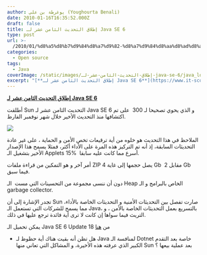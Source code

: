 ```yaml
---
author: يوغرطة بن علي (Youghourta Benali)
date: 2010-01-16T16:35:52.000Z
draft: false
title: إطلاق التحديث الثامن عشر لـ Java SE 6
type: post
url: >-
  /2010/01/%d8%a5%d8%b7%d9%84%d8%a7%d9%82-%d8%a7%d9%84%d8%aa%d8%ad%d8%af%d9%8a%d8%ab-%d8%a7%d9%84%d8%ab%d8%a7%d9%85%d9%86-%d8%b9%d8%b4%d8%b1-%d9%84%d9%80-java-se-6/
categories:
  - Open source
tags:
  - Java
coverImage: /static/images/إطلاق-التحديث-الثامن-عشر-لـ-java-se-6/java_logo.jpg
excerpt: "[**إطلاق التحديث الثامن عشر لـ Java SE 6**](https://www.it-scoop.com/2010/01/%d8%a5%d8%b7%d9%84%d8%a7%d9%82-%d8%a7%d9%84%d8%aa%d8%ad%d8%af%d9%8a%d8%ab-%d8%a7%d9%84%d8%ab%d8%a7%d9%85%d9%86-%d8%b9%d8%b4%d8%b1-%d9%84%d9%80-java-se-6/)\n\nأطلقت Sun التحديث الثامن عشر لـ Java SE 6 و الذي يحوي تصحيحا لـ 300 \_على تم اكتشافها منذ التحديث الأخير خلال شهر نوفمبر الفارط.\n\n\n\nالملاحظ في هذا التحديث هو خلوه من أية ترقيعات"
---
```

[**إطلاق التحديث الثامن عشر لـ Java SE 6**](https://www.it-scoop.com/2010/01/%d8%a5%d8%b7%d9%84%d8%a7%d9%82-%d8%a7%d9%84%d8%aa%d8%ad%d8%af%d9%8a%d8%ab-%d8%a7%d9%84%d8%ab%d8%a7%d9%85%d9%86-%d8%b9%d8%b4%d8%b1-%d9%84%d9%80-java-se-6/)

أطلقت Sun التحديث الثامن عشر لـ Java SE 6 و الذي يحوي تصحيحا لـ 300  على تم اكتشافها منذ التحديث الأخير خلال شهر نوفمبر الفارط.

![](/static/images/إطلاق-التحديث-الثامن-عشر-لـ-java-se-6/java_logo.jpg)

الملاحظ في هذا التحديث هو خلوه من أية ترقيعات تخص الأمن و الحماية ، على غير عادة التحديثات السابقة، إذ أنه تم التركيز هذه المرة على الأداء أكثر، فمثلا يسمح هذا الإصدار الأخير بتشغيل الـ Applets 15%  أسرع مما كانت عليه سابقا.

أمر آخر و هو التمكين من قراءة ملفات ZIP يصل حجمها إلى غاية 4 Gb  مقابل 2 Gb فيما سبق.

دون أن ننسى مجموعة من التحسينات التي مست  الـ Heap الخاص بالبرامج و الـ garbage collector.

تجدر الإشارة إلى أن Sun صارت تفصل بين التحديثات الأمنية و التحديثات الخاصة بالأداء، مما يسمح للشركات التي تستعمل الـ Java، بالتسريع بعمل التحديثات الخاصة بالأمن ، و التريث فيما سواها إن كانت لا ترى أية فائدة ترجع عليها في ذلك.

يمكن تحميل الـ Java SE 6 Update 18 من [هنا](http://java.sun.com/javase/downloads/widget/jdk6.jsp)

-   هل تظن أنه بقيت هناك أية حظوظ لـ Java لمنافسة الـ Dotnet خاصة بعد التقدم الكبير الذي عرفته هذه الأخيرة، و المشاكل التي تعاني منها Sun بعد عملية بيعها ؟
